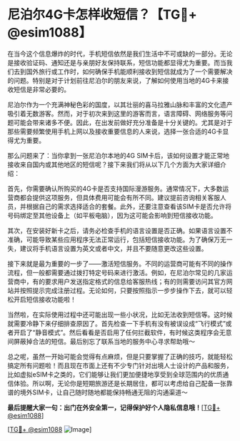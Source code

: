 # 尼泊尔4G卡怎样收短信？【TG💪+ @esim1088】

在当今这个信息爆炸的时代，手机短信依然是我们生活中不可或缺的一部分。无论是接收验证码、通知还是与亲朋好友保持联系，短信功能都显得尤为重要。而当我们去到国外旅行或工作时，如何确保手机能顺利接收到短信就成为了一个需要解决的问题。特别是对于计划前往尼泊尔的朋友来说，了解如何使用当地的4G卡来接收短信是非常必要的。

尼泊尔作为一个充满神秘色彩的国度，以其壮丽的喜马拉雅山脉和丰富的文化遗产吸引着无数游客。然而，对于初次来到这里的游客而言，语言障碍、网络服务等问题可能会带来诸多不便。因此，在出发前做好充分准备是十分关键的。尤其是对于那些需要频繁使用手机上网以及接收重要信息的人来说，选择一张合适的4G卡显得尤为重要。

那么问题来了：当你拿到一张尼泊尔本地的4G SIM卡后，该如何设置才能正常地接收来自国内或其他地区的短信呢？接下来我们将从以下几个方面为大家详细介绍：

首先，你需要确认所购买的4G卡是否支持国际漫游服务。通常情况下，大多数运营商都会提供这项服务，但具体费用可能会有所不同。建议提前咨询相关客服人员，并根据自己的需求选择适合的套餐。此外，还要注意查看该SIM卡是否允许将号码绑定至其他设备上（如平板电脑），因为这可能会影响到短信接收功能。

其次，在安装好新卡之后，请务必检查手机的语言设置是否正确。如果语言设置不准确，可能导致某些应用程序无法正常运行，包括短信接收功能。为了确保万无一失，建议将手机语言设置为英文或者中文，并且不要随意更改这些设置。

接下来就是最为重要的一步了——激活短信服务。不同的运营商可能有不同的操作流程，但一般都需要通过拨打特定号码来进行激活。例如，在尼泊尔常见的几家运营商中，有的要求用户发送指定格式的信息给客服热线；有的则需要访问其官方网站并按照提示完成注册过程。无论如何，只要按照指示一步步操作下去，就可以轻松开启短信接收功能啦！

当然啦，在实际使用过程中还可能出现一些小状况，比如无法收到短信等。这时候就需要冷静下来仔细排查原因了。首先检查一下手机有没有被误设成“飞行模式”或者开启了“静音模式”。然后看看是否启用了任何拦截软件，有时候这类程序会无意间屏蔽掉合法的短信。最后别忘了联系当地的服务中心寻求帮助哦～

总之呢，虽然一开始可能会觉得有点麻烦，但是只要掌握了正确的技巧，就能轻松搞定所有问题啦！而且现在市面上还有不少专门针对出境人士设计的产品和服务，比如虚拟eSIM卡之类的，它们能够让我们更加便捷地享受到全球范围内的优质通信体验。所以啊，无论你是短期旅游还是长期居住，都可以考虑给自己配备一张靠谱的境外SIM卡，让自己随时随地都能保持畅通无阻的沟通渠道～

**最后提醒大家一句：出门在外安全第一，记得保护好个人隐私信息哦！**[[TG💪+ @esim1088](https://t.me/s/esim1088)]

[[TG💪+ @esim1088](https://t.me/s/esim1088) ![Image](https://i.postimg.cc/4NQfJmqS/Snipaste-2025-05-13-00-14-12.png)]